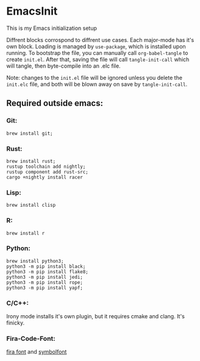 # EmacsInit
This is my Emacs initialization setup

Diffrent blocks corrospond to diffrent use cases.  Each major-mode has it's own
block. Loading is managed by `use-package`, which is installed upon running.  To
bootstrap the file, you can manually call `org-babel-tangle` to create
`init.el`. After that, saving the file will call `tangle-init-call` which will
tangle, then byte-compile into an .elc file.

Note: changes to the `init.el` file will be ignored unless you delete the
`init.elc` file, and both will be blown away on save by `tangle-init-call`. 

## Required outside emacs:
### Git:
`brew install git;`  

### Rust:
`brew install rust;`  
`rustup toolchain add nightly;`  
`rustup component add rust-src;`  
`cargo +nightly install racer`  

### Lisp:
`brew install clisp`  

### R:
`brew install r`  

### Python:
`brew install python3;`  
`python3 -m pip install black;`  
`python3 -m pip install flake8;`  
`python3 -m pip install jedi;`  
`python3 -m pip install rope;`  
`python3 -m pip install yapf;`  

### C/C++:
Irony mode installs it's own plugin, but it requires cmake and clang. It's finicky. 

### Fira-Code-Font:
[fira font](https://github.com/tonsky/FiraCode/wiki) and 
[symbolfont](https://github.com/tonsky/FiraCode/issues/211#issuecomment-239058632)
